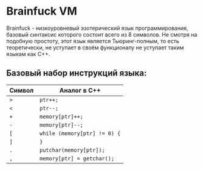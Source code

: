 # Brainfuck VM
Brainfuck - низкоуровневый эзотерический язык программирования, базовый синтаксис которого состоит всего из 8 символов. Не смотря на подобную простоту, этот язык является Тьюринг-полным, то есть теоретически, не уступает в своём функционалу не уступает таким языкам как С++.
## Базовый набор инструкций языка:
| Символ | Аналог в С++ |
|---------|---------------|
| `>` | `ptr++;`|
| `<` | `ptr--;` |
| `+` | `memory[ptr]++;` |
| `-` | `memory[ptr]--;` |
| `[` | `while (memory[ptr] != 0) {` |
| `]` | `}` |
| `.` | `putchar(memory[ptr]);` |
| `,` | `memory[ptr] = getchar();` |

